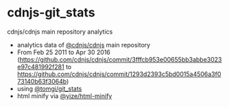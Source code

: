 # cdnjs-git_stats
cdnjs/cdnjs main repository analytics

 - analytics data of [@cdnjs/cdnjs](https://github.com/cdnjs/cdnjs) main repository
  - From Feb 25 2011 to Apr 30 2016 (https://github.com/cdnjs/cdnjs/commit/3fffcb953e00655bb3abbe3023e97c481992f281 to https://github.com/cdnjs/cdnjs/commit/1293d2393c5bd0015a4506a3f073140b63f3064b)
 - using [@tomgi/git_stats](https://github.com/tomgi/git_stats)
 - html minify via [@yize/html-minify](https://github.com/yize/html-minify)
